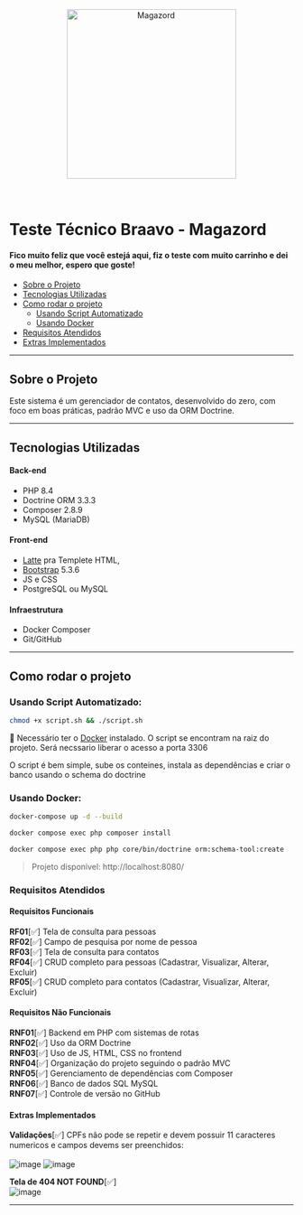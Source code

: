 
<div align="center">
  <img src="https://braavo.com.br/wp-content/uploads/2025/05/logo-bvo-mgz-scaled.png" alt="Magazord" width="300"/>
</div>
<br>
<br>

# Teste Técnico Braavo - Magazord

#### Fico muito feliz que você estejá aqui, fiz o teste com muito carrinho e dei o meu melhor, espero que goste!



- [Sobre o Projeto](#sobre-o-projeto)
- [Tecnologias Utilizadas](#tecnologias-utilizadas)
- [Como rodar o projeto](#como-rodar-o-projeto)
  - [Usando Script Automatizado](#usando-script-automatizado)
  - [Usando Docker](#usando-docker)
- [Requisitos Atendidos](#requisitos-atendidos)
- [Extras Implementados](#extras-implementados)


---

## Sobre o Projeto

Este sistema é um gerenciador de contatos, desenvolvido do zero, com foco em boas práticas, padrão MVC e uso da ORM Doctrine.

---
## Tecnologias Utilizadas

####  Back-end
- PHP 8.4
- Doctrine ORM 3.3.3
- Composer 2.8.9
- MySQL (MariaDB)

####  Front-end
- [Latte](https://latte.nette.org/en/) pra Templete HTML, 
- [Bootstrap](https://getbootstrap.com/) 5.3.6
- JS e CSS 
- PostgreSQL ou MySQL

####  Infraestrutura
- Docker Composer
- Git/GitHub
---

## Como rodar o projeto

### Usando Script Automatizado:

```bash
chmod +x script.sh && ./script.sh
```
🚧 Necessário ter o [Docker](https://www.docker.com/) instalado. O script se encontram na raiz do projeto. Será necssario liberar o acesso a porta 3306

O script é bem simple, sube os conteines, instala as dependências e criar o banco usando o schema do doctrine

### Usando Docker:

```bash
docker-compose up -d --build
```
```bash
docker compose exec php composer install
```
```bash
docker compose exec php php core/bin/doctrine orm:schema-tool:create
```
> Projeto disponivel: http://localhost:8080/

### Requisitos Atendidos
#### Requisitos Funcionais

**RF01**[✅] Tela de consulta para pessoas </br>
**RF02**[✅] Campo de pesquisa por nome de pessoa</br>
**RF03**[✅] Tela de consulta para contatos </br>
**RF04**[✅] CRUD completo para pessoas (Cadastrar, Visualizar, Alterar, Excluir) </br>
**RF05**[✅] CRUD completo para contatos (Cadastrar, Visualizar, Alterar, Excluir) </br>

#### Requisitos Não Funcionais

**RNF01**[✅] Backend em PHP com sistemas de rotas </br>
**RNF02**[✅] Uso da ORM Doctrine </br>
**RNF03**[✅] Uso de JS, HTML, CSS no frontend </br>
**RNF04**[✅] Organização do projeto seguindo o padrão MVC </br>
**RNF05**[✅] Gerenciamento de dependências com Composer </br>
**RNF06**[✅] Banco de dados SQL MySQL </br>
**RNF07**[✅] Controle de versão no GitHub </br>

#### Extras Implementados

**Validações**[✅] CPFs não pode se repetir e devem possuir 11 caracteres numericos e campos devems ser preenchidos: </br>
</br>
![image](https://github.com/user-attachments/assets/0de6830d-42a9-4491-85fe-04116777c13f)
![image](https://github.com/user-attachments/assets/4f6b0b69-6a03-49f1-8d59-7385fd45e8af)


**Tela de 404 NOT FOUND**[✅] </br>
![image](https://github.com/user-attachments/assets/583fa841-1298-4990-af93-7092957966f8)


---

